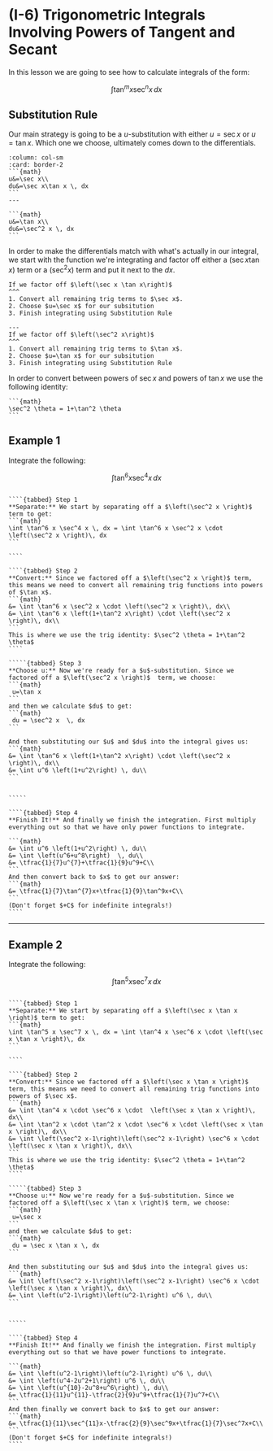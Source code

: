 # (I-6) Trigonometric Integrals Involving Powers of Tangent and Secant

In this lesson we are going to see how to calculate integrals of the form:

$$
\int \tan^m x \sec^n x \, dx
$$


## Substitution Rule

Our main strategy is going to be a $u$-substitution with either $u=\sec x$ or $u=\tan x$. Which one we choose, ultimately comes down to the differentials.


````{panels}
:column: col-sm
:card: border-2
```{math}
u&=\sec x\\
du&=\sec x\tan x \, dx
```
---

```{math}
u&=\tan x\\
du&=\sec^2 x \, dx
```

````

In order to make the differentials match with what's actually in our integral, we start with the function we're integrating and factor off either a $\left(\sec x \tan x\right)$ term or a $\left(\sec^2 x\right)$ term and put it next to the $dx$.

````{panels}
If we factor off $\left(\sec x \tan x\right)$
^^^
1. Convert all remaining trig terms to $\sec x$.
2. Choose $u=\sec x$ for our subsitution
3. Finish integrating using Substitution Rule

---
If we factor off $\left(\sec^2 x\right)$ 
^^^
1. Convert all remaining trig terms to $\tan x$.
2. Choose $u=\tan x$ for our subsitution
3. Finish integrating using Substitution Rule

````
In order to convert between powers of $\sec x$ and powers of $\tan x$ we use the following identity:

````{admonition} Trigonometric Identity
```{math}
\sec^2 \theta = 1+\tan^2 \theta
```
````


## Example 1
Integrate the following:

$$
\int \tan^6 x \sec^4 x \, dx
$$

``````{dropdown} Solution (Click to see the steps.)

````{tabbed} Step 1
**Separate:** We start by separating off a $\left(\sec^2 x \right)$ term to get:
```{math}
\int \tan^6 x \sec^4 x \, dx = \int \tan^6 x \sec^2 x \cdot \left(\sec^2 x \right)\, dx
```

````

````{tabbed} Step 2
**Convert:** Since we factored off a $\left(\sec^2 x \right)$ term, this means we need to convert all remaining trig functions into powers of $\tan x$.
```{math}
&= \int \tan^6 x \sec^2 x \cdot \left(\sec^2 x \right)\, dx\\
&= \int \tan^6 x \left(1+\tan^2 x\right) \cdot \left(\sec^2 x \right)\, dx\\
```
This is where we use the trig identity: $\sec^2 \theta = 1+\tan^2 \theta$
````

`````{tabbed} Step 3
**Choose u:** Now we're ready for a $u$-substitution. Since we factored off a $\left(\sec^2 x \right)$  term, we choose: 
```{math}
 u=\tan x
```
and then we calculate $du$ to get:
```{math}
 du = \sec^2 x  \, dx
```

And then substituting our $u$ and $du$ into the integral gives us:
```{math}
&= \int \tan^6 x \left(1+\tan^2 x\right) \cdot \left(\sec^2 x \right)\, dx\\
&= \int u^6 \left(1+u^2\right) \, du\\
```


`````

````{tabbed} Step 4
**Finish It!** And finally we finish the integration. First multiply everything out so that we have only power functions to integrate.

```{math}
&= \int u^6 \left(1+u^2\right) \, du\\
&= \int \left(u^6+u^8\right)  \, du\\
&= \tfrac{1}{7}u^{7}+\tfrac{1}{9}u^9+C\\
```
And then convert back to $x$ to get our answer:
```{math}
&= \tfrac{1}{7}\tan^{7}x+\tfrac{1}{9}\tan^9x+C\\
```
(Don't forget $+C$ for indefinite integrals!)
````
``````

---



## Example 2
Integrate the following:

$$
\int \tan^5 x \sec^7 x \, dx
$$

``````{dropdown} Solution (Click to see the steps.)

````{tabbed} Step 1
**Separate:** We start by separating off a $\left(\sec x \tan x \right)$ term to get:
```{math}
\int \tan^5 x \sec^7 x \, dx = \int \tan^4 x \sec^6 x \cdot \left(\sec x \tan x \right)\, dx
```

````

````{tabbed} Step 2
**Convert:** Since we factored off a $\left(\sec x \tan x \right)$ term, this means we need to convert all remaining trig functions into powers of $\sec x$.
```{math}
&= \int \tan^4 x \cdot \sec^6 x \cdot  \left(\sec x \tan x \right)\, dx\\
&= \int \tan^2 x \cdot \tan^2 x \cdot \sec^6 x \cdot \left(\sec x \tan x \right)\, dx\\
&= \int \left(\sec^2 x-1\right)\left(\sec^2 x-1\right) \sec^6 x \cdot \left(\sec x \tan x \right)\, dx\\
```
This is where we use the trig identity: $\sec^2 \theta = 1+\tan^2 \theta$
````

`````{tabbed} Step 3
**Choose u:** Now we're ready for a $u$-substitution. Since we factored off a $\left(\sec x \tan x \right)$ term, we choose: 
```{math}
 u=\sec x
```
and then we calculate $du$ to get:
```{math}
 du = \sec x \tan x \, dx
```

And then substituting our $u$ and $du$ into the integral gives us:
```{math}
&= \int \left(\sec^2 x-1\right)\left(\sec^2 x-1\right) \sec^6 x \cdot \left(\sec x \tan x \right)\, dx\\
&= \int \left(u^2-1\right)\left(u^2-1\right) u^6 \, du\\
```


`````

````{tabbed} Step 4
**Finish It!** And finally we finish the integration. First multiply everything out so that we have power functions to integrate.

```{math}
&= \int \left(u^2-1\right)\left(u^2-1\right) u^6 \, du\\
&= \int \left(u^4-2u^2+1\right) u^6 \, du\\
&= \int \left(u^{10}-2u^8+u^6\right) \, du\\
&= \tfrac{1}{11}u^{11}-\tfrac{2}{9}u^9+\tfrac{1}{7}u^7+C\\
```
And then finally we convert back to $x$ to get our answer:
```{math}
&= \tfrac{1}{11}\sec^{11}x-\tfrac{2}{9}\sec^9x+\tfrac{1}{7}\sec^7x+C\\
```
(Don't forget $+C$ for indefinite integrals!)
````
``````



